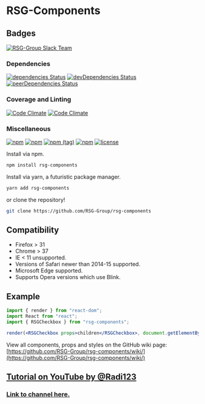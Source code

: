 # RSG-Components

## Badges

[![RSG-Group Slack Team](https://rsg-slack.herokuapp.com/badge.svg)](https://rsg-slack.herokuapp.com)

### Dependencies

[![dependencies Status](https://david-dm.org/RSG-Group/rsg-components/status.svg?style=flat-square)](https://david-dm.org/RSG-Group/rsg-components) [![devDependencies Status](https://david-dm.org/RSG-Group/rsg-components/dev-status.svg?style=flat-square)](https://david-dm.org/RSG-Group/rsg-components?type=dev) [![peerDependencies Status](https://david-dm.org/RSG-Group/rsg-components/peer-status.svg?style=flat-square)](https://david-dm.org/RSG-Group/rsg-components?type=peer)

### Coverage and Linting

[![Code Climate](https://img.shields.io/codeclimate/github/RSG-Group/rsg-components.svg?style=flat-square)](https://codeclimate.com/github/RSG-Group/rsg-components) [![Code Climate](https://img.shields.io/codeclimate/issues/github/RSG-Group/rsg-components.svg?style=flat-square)](https://codeclimate.com/github/RSG-Group/rsg-components)

### Miscellaneous

[![npm](https://img.shields.io/npm/dm/rsg-components.svg?style=flat-square)](http://npmjs.com/package/rsg-components) [![npm](https://img.shields.io/npm/v/rsg-components.svg?style=flat-square)](http://npmjs.com/package/rsg-components) [![npm (tag)](https://img.shields.io/npm/v/rsg-components/next.svg?style=flat-square)](http://npmjs.com/package/rsg-components) [![npm](https://img.shields.io/npm/l/rsg-components.svg?style=flat-square)](http://npmjs.com/package/rsg-components) [![license](https://img.shields.io/badge/license-Apache--2.0-blue.svg)]()

Install via npm.

```zsh
npm install rsg-components
```

Install via yarn, a futuristic package manager.

```zsh
yarn add rsg-components
```

or clone the repository!

```zsh
git clone https://github.com/RSG-Group/rsg-components
```

## Compatibility

- Firefox > 31
- Chrome > 37
- IE < 11 unsupported.
- Versions of Safari newer than 2014-15 supported.
- Microsoft Edge supported.
- Supports Opera versions which use Blink.

## Example

```jsx
import { render } from "react-dom";
import React from "react";
import { RSGCheckbox } from "rsg-components";

render(<RSGCheckbox props>children</RSGCheckbox>, document.getElementById("app"));
```

View all components, props and styles on the GitHub wiki page: [https://github.com/RSG-Group/rsg-components/wiki/](https://github.com/RSG-Group/rsg-components/wiki/)

## [Tutorial on YouTube by @Radi123](https://www.youtube.com/playlist?list=PLBKNj-_iswgrl1XNhpfgGKwfrP_hEoZ2x)

### [Link to channel here.](https://www.youtube.com/c/RadiCho)
